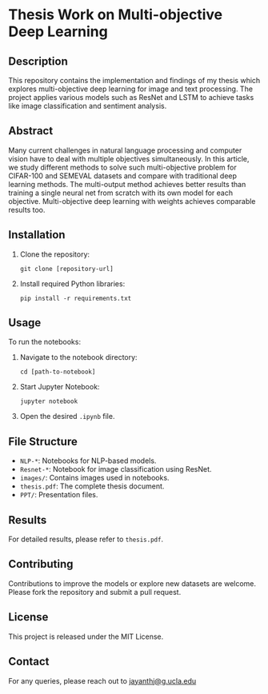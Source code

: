 # Thesis Work on Multi-objective Deep Learning

## Description
This repository contains the implementation and findings of my thesis which explores multi-objective deep learning for image and text processing. The project applies various models such as ResNet and LSTM to achieve tasks like image classification and sentiment analysis.

## Abstract
Many current challenges in natural language processing and computer vision have to deal with multiple objectives simultaneously. In this article, we study different methods to solve such multi-objective problem for CIFAR-100 and SEMEVAL datasets and compare with traditional deep learning methods. The multi-output method achieves better results than training a single neural net from scratch with its own model for each objective. Multi-objective deep learning with weights achieves comparable results too.

## Installation
1. Clone the repository:
   ```
   git clone [repository-url]
   ```
2. Install required Python libraries:
   ```
   pip install -r requirements.txt
   ```

## Usage
To run the notebooks:
1. Navigate to the notebook directory:
   ```
   cd [path-to-notebook]
   ```
2. Start Jupyter Notebook:
   ```
   jupyter notebook
   ```
3. Open the desired `.ipynb` file.

## File Structure
- `NLP-*`: Notebooks for NLP-based models.
- `Resnet-*`: Notebook for image classification using ResNet.
- `images/`: Contains images used in notebooks.
- `thesis.pdf`: The complete thesis document.
- `PPT/`: Presentation files.

## Results
For detailed results, please refer to `thesis.pdf`.

## Contributing
Contributions to improve the models or explore new datasets are welcome. Please fork the repository and submit a pull request.

## License
This project is released under the MIT License.

## Contact
For any queries, please reach out to jayanthj@g.ucla.edu
